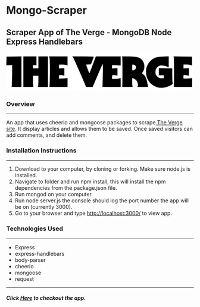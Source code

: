 # Mongo-Scraper

<h2>Scraper App of The Verge - MongoDB Node Express Handlebars</h2>

<img src="public/img/the-verge-logo.png" alt="the vegre" >

<h3>Overview</h3>
<hr>
An app that uses cheerio and mongoose packages to scrape<a href = "https://www.theverge.com/" target = "_blank"> The Verge site<a>. It display articles and allows them to be saved. Once saved visitors can add comments, and delete them.
<br>
<h3>Installation Instructions</h3>
<hr>
<ol>
<li>Download to your computer, by cloning or forking. Make sure node.js is installed.</li>
<li>Navigate to folder and run npm install, this will install the npm dependencies from the package.json file.</li>
<li>Run mongod on your computer</li>
<li>Run node server.js the console should log the port number the app will be on (currently 3000).</li>
<li>Go to your browser and type <a href = "http://localhost:3000/" target = "_blank">http://localhost:3000/<a> to view app.</li>
</ol>

<h3>Technologies Used</h3>
<hr>
<ul>
<li>Express</li>
<li>express-handlebars</li>
<li>body-parser</li>
<li>cheerio</li>
<li>mongoose</li>
<li>request</li>
</ul>
<hr>
<h5>Click <a href = "https://quiet-brushlands-45736.herokuapp.com/" target = "_blank"><strong>Here</strong></a> to checkout the app.</h5>


